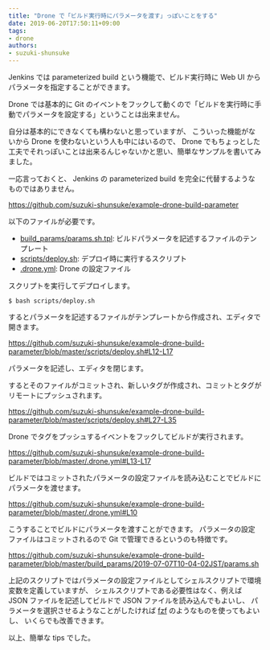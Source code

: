 ```yaml
---
title: "Drone で「ビルド実行時にパラメータを渡す」っぽいことをする"
date: 2019-06-20T17:50:11+09:00
tags:
- drone
authors:
- suzuki-shunsuke
---
```


Jenkins では parameterized build という機能で、ビルド実行時に Web UI からパラメータを指定することができます。

Drone では基本的に Git のイベントをフックして動くので「ビルドを実行時に手動でパラメータを設定する」ということは出来ません。

自分は基本的にできなくても構わないと思っていますが、
こういった機能がないから Drone を使わないという人も中にはいるので、
Drone でもちょっとした工夫でそれっぽいことは出来るんじゃないかと思い、簡単なサンプルを書いてみました。

一応言っておくと、 Jenkins の parameterized build を完全に代替するようなものではありません。

https://github.com/suzuki-shunsuke/example-drone-build-parameter

以下のファイルが必要です。

* [build_params/params.sh.tpl](https://github.com/suzuki-shunsuke/example-drone-build-parameter/blob/master/build_params/params.sh.tpl): ビルドパラメータを記述するファイルのテンプレート
* [scripts/deploy.sh](https://github.com/suzuki-shunsuke/example-drone-build-parameter/blob/master/scripts/deploy.sh): デプロイ時に実行するスクリプト
* [.drone.yml](https://github.com/suzuki-shunsuke/example-drone-build-parameter/blob/master/.drone.yml): Drone の設定ファイル

スクリプトを実行してデプロイします。

```console
$ bash scripts/deploy.sh
```

するとパラメータを記述するファイルがテンプレートから作成され、エディタで開きます。

https://github.com/suzuki-shunsuke/example-drone-build-parameter/blob/master/scripts/deploy.sh#L12-L17

パラメータを記述し、エディタを閉じます。

するとそのファイルがコミットされ、新しいタグが作成され、コミットとタグがリモートにプッシュされます。

https://github.com/suzuki-shunsuke/example-drone-build-parameter/blob/master/scripts/deploy.sh#L27-L35

Drone でタグをプッシュするイベントをフックしてビルドが実行されます。

https://github.com/suzuki-shunsuke/example-drone-build-parameter/blob/master/.drone.yml#L13-L17

ビルドではコミットされたパラメータの設定ファイルを読み込むことでビルドにパラメータを渡せます。

https://github.com/suzuki-shunsuke/example-drone-build-parameter/blob/master/.drone.yml#L10

こうすることでビルドにパラメータを渡すことができます。
パラメータの設定ファイルはコミットされるので Git で管理できるというのも特徴です。

https://github.com/suzuki-shunsuke/example-drone-build-parameter/blob/master/build_params/2019-07-07T10-04-02JST/params.sh

上記のスクリプトではパラメータの設定ファイルとしてシェルスクリプトで環境変数を定義していますが、
シェルスクリプトである必要性はなく、例えば JSON ファイルを記述してビルドで JSON ファイルを読み込んでもよいし、
パラメータを選択させるようなことがしたければ [fzf](https://github.com/junegunn/fzf) のようなものを使ってもよいし、
いくらでも改善できます。

以上、簡単な tips でした。
